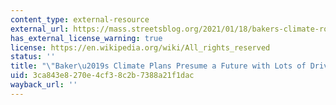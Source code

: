 ```yaml
---
content_type: external-resource
external_url: https://mass.streetsblog.org/2021/01/18/bakers-climate-roadmaps-presume-a-future-with-just-as-much-driving/
has_external_license_warning: true
license: https://en.wikipedia.org/wiki/All_rights_reserved
status: ''
title: "\"Baker\u2019s Climate Plans Presume a Future with Lots of Driving.\""
uid: 3ca843e8-270e-4cf3-8c2b-7388a21f1dac
wayback_url: ''
---
```


